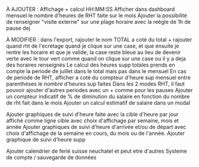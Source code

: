À AJOUTER :
Affichage + calcul HH:MM:SS
Afficher dans dashboard mensuel le nombre d'heures de RHT faite sur le mois
Ajouter la possibilité de renseigner "visite externe" sur une plage horaire avec la reègle de 1h de pause dej

À MODIFIER :
dans l'export, rajouter le nom TOTAL a coté du total + rajouter quand rht de l'ecretage
quand je clique sur une case, et que ensuite je rentre les horaire et que je valide, la case reste bleue au lieu de devenir verte avec le tour vert comme quand on clique sur une case ou il y a deja des horaires renseignés
Le calcul des heures supp totales prends en compte la periode de juillet dans le total mais pas dans le mensuel
En cas de periode de RHT, afficher a coté du compteur d'heure sup mensuel entre parenthèses le nombre d'heures sup faites
Dans les 2 modes RHT, il faut pouvoir ajouter d'autres periodes avec un + comme pour les pauses
Ajouter un compteur indicatif de % de diminution du salaire en fonction du nombre de rht fait dans le mois
Ajouter un calcul estimatif de salaire dans un modal

Ajouter graphiques de suivi d'heure faite avec la cible d'heure par jour affiché comme ligne cible avec choix d'affichage par semaine, mois et année
Ajouter graphiques de suivi d'heure d'arrivée et/ou de départ avec choix d'affichage de la semaine en cours, du mois ou de l'année.
Ajouter graphique de suivi d'heure supp

Ajouter calendrier de ferié suisse neuchatel et peut etre d'autres
Systeme de compte / sauvegarde de données
